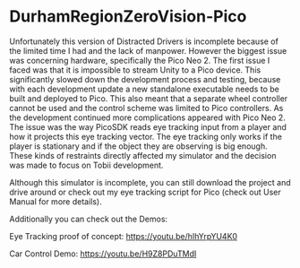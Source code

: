 # DurhamRegionZeroVision-Pico
Unfortunately this version of Distracted Drivers is incomplete because of the limited time I had and the lack of manpower. However the biggest issue was concerning hardware, specifically the Pico Neo 2. The first issue I faced was that it is impossible to stream Unity to a Pico device. This significantly slowed down the development process and testing, because with each development update a new standalone executable needs to be built and deployed to Pico. This also meant that a separate wheel controller cannot be used and the control scheme was limited to Pico controllers. As the development continued more complications appeared with Pico Neo 2. The issue was the way PicoSDK reads eye tracking input from a player and how it projects this eye tracking vector. The eye tracking only works if the player is stationary and if the object they are observing is big enough. These kinds of restraints directly affected my simulator and the decision was made to focus on Tobii development.

Although this simulator is incomplete, you can still download the project and drive around or check out my eye tracking script for Pico (check out User Manual for more details).

Additionally you can check out the Demos:

Eye Tracking proof of concept: https://youtu.be/hIhYrpYU4K0

Car Control Demo: https://youtu.be/H9Z8PDuTMdI


